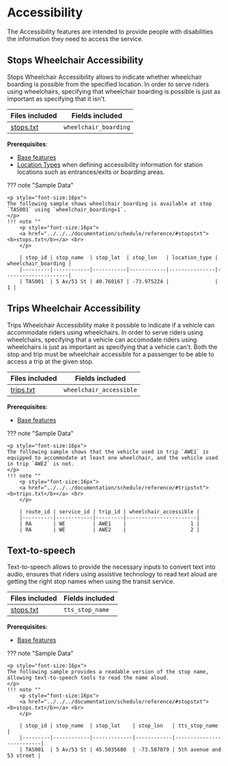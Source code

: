 # Accessibility
The Accessibility features are intended to provide people with disabilities the information they need to access the service.

## Stops Wheelchair Accessibility

Stops Wheelchair Accessibility allows to indicate whether wheelchair boarding is possible from the specified location. In order to serve riders using wheelchairs, specifying that wheelchair boarding is possible is just as important as specifying that it isn't.

| Files included                   | Fields included   |
|----------------------------------|-------------------|
|[stops.txt](../../../documentation/schedule/reference/#stopstxt)|`wheelchair_boarding` |

**Prerequisites**:

- [Base features](../base)
- [Location Types](../base_add-ons/#location-types) when defining accessibility information for station locations such as entrances/exits or boarding areas.

??? note "Sample Data"

    <p style="font-size:16px">
    The following sample shows wheelchair boarding is available at stop `TAS001` using `wheelchair_boarding=1`.
    </p>
    !!! note ""
        <p style="font-size:16px">
        <a href="../../../documentation/schedule/reference/#stopstxt"><b>stops.txt</b></a> <br>
        </p>

        | stop_id | stop_name  | stop_lat  | stop_lon   | location_type | wheelchair_boarding |
        |---------|------------|-----------|------------|---------------|---------------------|
        | TAS001  | 5 Av/53 St | 40.760167 | -73.975224 |               |                   1 |


## Trips Wheelchair Accessibility

Trips Wheelchair Accessibility make it possible to indicate if a vehicle can accommodate riders using wheelchairs. In order to serve riders using wheelchairs, specifying that a vehicle can accomodate riders using wheelchairs is just as important as specifying that a vehicle can't. Both the stop and trip must be wheelchair accessible for a passenger to be able to access a trip at the given stop.

| Files included                   | Fields included   |
|----------------------------------|-------------------|
|[trips.txt](../../../documentation/schedule/reference/#tripstxt)|`wheelchair_accessible`|

**Prerequisites**: 

- [Base features](../base)

??? note "Sample Data"

    <p style="font-size:16px">
    The following sample shows that the vehicle used in trip `AWE1` is equipped to accommodate at least one wheelchair, and the vehicle used in trip `AWE2` is not.
    </p>
    !!! note ""
        <p style="font-size:16px">
        <a href="../../../documentation/schedule/reference/#tripstxt"><b>trips.txt</b></a> <br>
        </p>

        | route_id | service_id | trip_id | wheelchair_accessible |
        |----------|------------|---------|-----------------------|
        | RA       | WE         | AWE1    |                     1 |
        | RA       | WE         | AWE2    |                     2 |


## Text-to-speech

Text-to-speech allows to provide the necessary inputs to convert text into audio, ensures that riders using assistive technology to read text aloud are getting the right stop names when using the transit service.

| Files included                   | Fields included   |
|----------------------------------|-------------------|
|[stops.txt](../../../documentation/schedule/reference/#stopstxt)|`tts_stop_name` |

**Prerequisites**: 

- [Base features](../base)

??? note "Sample Data"

    <p style="font-size:16px">
    The following sample provides a readable version of the stop name, allowing text-to-speech tools to read the name aloud.
    </p>
    !!! note ""
        <p style="font-size:16px">
        <a href="../../../documentation/schedule/reference/#stopstxt"><b>stops.txt</b></a> <br>
        </p>

        | stop_id | stop_name  | stop_lat    | stop_lon   | tts_stop_name            |
        |---------|------------|-------------|------------|--------------------------|
        | TAS001  | 5 Av/53 St | 45.5035680  | -73.587079 | 5th avenue and 53 street |
